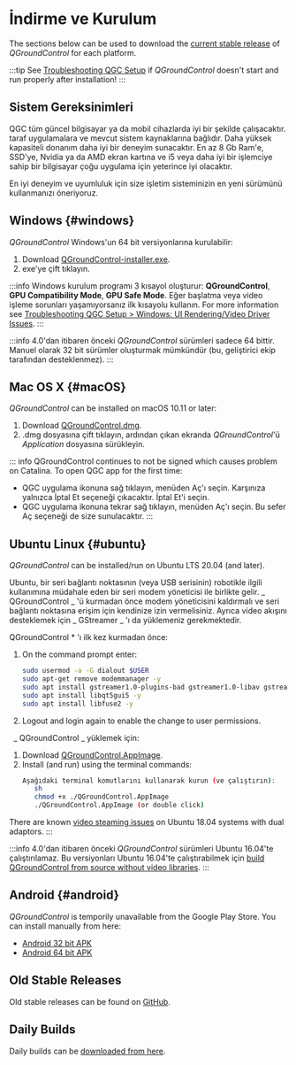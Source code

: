 # İndirme ve Kurulum

The sections below can be used to download the [current stable release](../releases/release_notes.md) of _QGroundControl_ for each platform.

:::tip
See [Troubleshooting QGC Setup](../troubleshooting/qgc_setup.md) if _QGroundControl_ doesn't start and run properly after installation!
:::

## Sistem Gereksinimleri

QGC tüm güncel bilgisayar ya da mobil cihazlarda iyi bir şekilde çalışacaktır. taraf uygulamalara ve mevcut sistem kaynaklarına bağlıdır.
Daha yüksek kapasiteli donanım daha iyi bir deneyim sunacaktır.
En az 8 Gb Ram'e, SSD'ye, Nvidia ya da AMD ekran kartına ve i5 veya daha iyi bir işlemciye sahip bir bilgisayar çoğu uygulama için yeterince iyi olacaktır.

En iyi deneyim ve uyumluluk için size işletim sisteminizin en yeni sürümünü kullanmanızı öneriyoruz.

## Windows {#windows}

_QGroundControl_ Windows'un 64 bit versiyonlarına kurulabilir:

1. Download [QGroundControl-installer.exe](https://d176tv9ibo4jno.cloudfront.net/latest/QGroundControl-installer.exe).
2. exe'ye çift tıklayın.

:::info
Windows kurulum programı 3 kısayol oluşturur: **QGroundControl**, **GPU Compatibility Mode**, **GPU Safe Mode**.
Eğer başlatma veya video işleme sorunları yaşamıyorsanız ilk kısayolu kullanın.
For more information see [Troubleshooting QGC Setup > Windows: UI Rendering/Video Driver Issues](../troubleshooting/qgc_setup.md#opengl_troubleshooting).
:::

:::info
4.0'dan itibaren önceki _QGroundControl_ sürümleri sadece 64 bittir.
Manuel olarak 32 bit sürümler oluşturmak mümkündür (bu, geliştirici ekip tarafından desteklenmez).
:::

## Mac OS X {#macOS}

_QGroundControl_ can be installed on macOS 10.11 or later: <!-- match version using https://dev.qgroundcontrol.com/master/en/getting_started/#native-builds -->

<!-- match version using https://docs.qgroundcontrol.com/master/en/qgc-dev-guide/getting_started/#native-builds -->

<!-- usually based on Qt macOS dependency -->

1. Download [QGroundControl.dmg](https://d176tv9ibo4jno.cloudfront.net/latest/QGroundControl.dmg).
2. .dmg dosyasına çift tıklayın, ardından çıkan ekranda _QGroundControl_'ü _Application_ dosyasına sürükleyin.

::: info
QGroundControl continues to not be signed which causes problem on Catalina. To open QGC app for the first time:

- QGC uygulama ikonuna sağ tıklayın, menüden Aç'ı seçin. Karşınıza yalnızca İptal Et seçeneği çıkacaktır. İptal Et'i seçin.
- QGC uygulama ikonuna tekrar sağ tıklayın, menüden Aç'ı seçin. Bu sefer Aç seçeneği de size sunulacaktır.
  :::

## Ubuntu Linux {#ubuntu}

_QGroundControl_ can be installed/run on Ubuntu LTS 20.04 (and later).

Ubuntu, bir seri bağlantı noktasının (veya USB serisinin) robotikle ilgili kullanımına müdahale eden bir seri modem yöneticisi ile birlikte gelir.
_ QGroundControl _ 'ü kurmadan önce modem yöneticisini kaldırmalı ve seri bağlantı noktasına erişim için kendinize izin vermelisiniz.
Ayrıca video akışını desteklemek için _ GStreamer _ 'ı da yüklemeniz gerekmektedir.

QGroundControl \* 'ı ilk kez kurmadan önce:

1. On the command prompt enter:
   ```sh
   sudo usermod -a -G dialout $USER
   sudo apt-get remove modemmanager -y
   sudo apt install gstreamer1.0-plugins-bad gstreamer1.0-libav gstreamer1.0-gl -y
   sudo apt install libqt5gui5 -y
   sudo apt install libfuse2 -y
   ```
   <!-- Note, remove install of libqt5gui5 https://github.com/mavlink/qgroundcontrol/issues/10176 fixed -->
2. Logout and login again to enable the change to user permissions.

&nbsp; _ QGroundControl _ yüklemek için:

1. Download [QGroundControl.AppImage](https://d176tv9ibo4jno.cloudfront.net/latest/QGroundControl.AppImage).
2. Install (and run) using the terminal commands:
   ```sh
   Aşağıdaki terminal komutlarını kullanarak kurun (ve çalıştırın):
      sh
      chmod +x ./QGroundControl.AppImage
      ./QGroundControl.AppImage (or double click)
   ```

There are known [video steaming issues](../troubleshooting/qgc_setup.md#dual_vga) on Ubuntu 18.04 systems with dual adaptors.
:::

:::info
4.0'dan itibaren önceki _QGroundControl_ sürümleri Ubuntu 16.04'te çalıştırılamaz.
Bu versiyonları Ubuntu 16.04'te çalıştırabilmek için [build QGroundControl from source without video libraries](https://dev.qgroundcontrol.com/en/getting_started/).
:::

## Android {#android}

_QGroundControl_ is temporily unavailable from the Google Play Store. You can install manually from here:

- [Android 32 bit APK](https://qgroundcontrol.s3-us-west-2.amazonaws.com/latest/QGroundControl32.apk)
- [Android 64 bit APK](https://qgroundcontrol.s3-us-west-2.amazonaws.com/latest/QGroundControl64.apk)

## Old Stable Releases

Old stable releases can be found on <a href="https://github.com/mavlink/qgroundcontrol/releases/" target="_blank">GitHub</a>.

## Daily Builds

Daily builds can be [downloaded from here](../releases/daily_builds.md).
